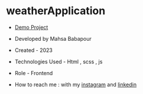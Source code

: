 # weatherApplication

- [Demo Project](   https://mahsabbpour.github.io/weatherApplication/)

- Developed by Mahsa Babapour

- Created - 2023

- Technologies Used - Html , scss , js 

- Role - Frontend

- How to reach me : with my [instagram](https://www.instagram.com/mahsabbpour.web) and [linkedin](https://www.linkedin.com/in/mahsa-bbpour-643b-77258)
